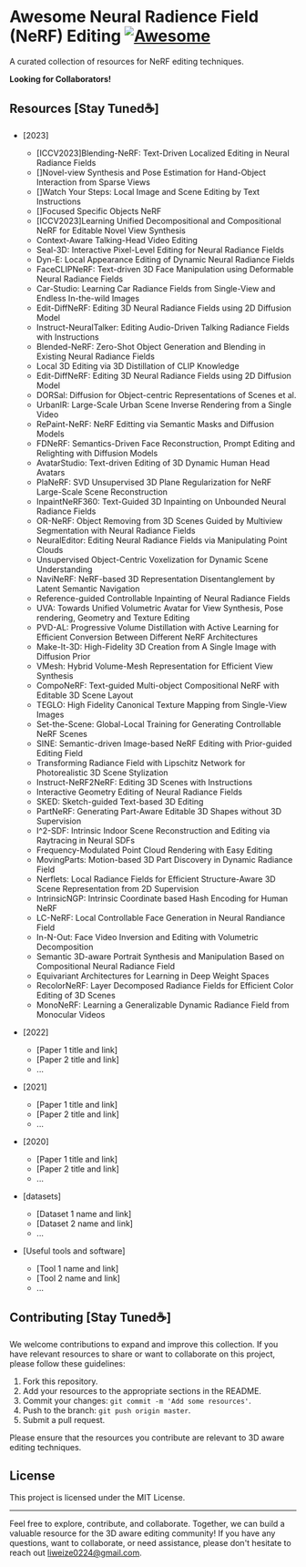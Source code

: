 # Awesome Neural Radience Field (NeRF) Editing [![Awesome](https://cdn.rawgit.com/sindresorhus/awesome/d7305f38d29fed78fa85652e3a63e154dd8e8829/media/badge.svg)](https://github.com/sindresorhus/awesome)
A curated collection of resources for NeRF editing techniques.

**Looking for Collaborators!**

## Resources [Stay Tuned☕]

- [2023]
  - [ICCV2023]Blending-NeRF: Text-Driven Localized Editing in Neural Radiance Fields
  - []Novel-view Synthesis and Pose Estimation for Hand-Object Interaction from Sparse Views
  - []Watch Your Steps: Local Image and Scene Editing by Text Instructions
  - []Focused Specific Objects NeRF
  - [ICCV2023]Learning Unified Decompositional and Compositional NeRF for Editable Novel View Synthesis
  - Context-Aware Talking-Head Video Editing
  - Seal-3D: Interactive Pixel-Level Editing for Neural Radiance Fields
  - Dyn-E: Local Appearance Editing of Dynamic Neural Radiance Fields
  - FaceCLIPNeRF: Text-driven 3D Face Manipulation using Deformable Neural Radiance Fields
  - Car-Studio: Learning Car Radiance Fields from Single-View and Endless In-the-wild Images
  - Edit-DiffNeRF: Editing 3D Neural Radiance Fields using 2D Diffusion Model
  - Instruct-NeuralTalker: Editing Audio-Driven Talking Radiance Fields with Instructions
  - Blended-NeRF: Zero-Shot Object Generation and Blending in Existing Neural Radiance Fields
  - Local 3D Editing via 3D Distillation of CLIP Knowledge
  - Edit-DiffNeRF: Editing 3D Neural Radiance Fields using 2D Diffusion Model
  - DORSal: Diffusion for Object-centric Representations of Scenes et al.
  - UrbanIR: Large-Scale Urban Scene Inverse Rendering from a Single Video
  - RePaint-NeRF: NeRF Editting via Semantic Masks and Diffusion Models
  - FDNeRF: Semantics-Driven Face Reconstruction, Prompt Editing and Relighting with Diffusion Models
  - AvatarStudio: Text-driven Editing of 3D Dynamic Human Head Avatars
  - PlaNeRF: SVD Unsupervised 3D Plane Regularization for NeRF Large-Scale Scene Reconstruction
  - InpaintNeRF360: Text-Guided 3D Inpainting on Unbounded Neural Radiance Fields
  - OR-NeRF: Object Removing from 3D Scenes Guided by Multiview Segmentation with Neural Radiance Fields
  - NeuralEditor: Editing Neural Radiance Fields via Manipulating Point Clouds
  - Unsupervised Object-Centric Voxelization for Dynamic Scene Understanding
  - NaviNeRF: NeRF-based 3D Representation Disentanglement by Latent Semantic Navigation
  - Reference-guided Controllable Inpainting of Neural Radiance Fields
  - UVA: Towards Unified Volumetric Avatar for View Synthesis, Pose rendering, Geometry and Texture Editing
  - PVD-AL: Progressive Volume Distillation with Active Learning for Efficient Conversion Between Different NeRF Architectures
  - Make-It-3D: High-Fidelity 3D Creation from A Single Image with Diffusion Prior
  - VMesh: Hybrid Volume-Mesh Representation for Efficient View Synthesis
  - CompoNeRF: Text-guided Multi-object Compositional NeRF with Editable 3D Scene Layout
  - TEGLO: High Fidelity Canonical Texture Mapping from Single-View Images
  - Set-the-Scene: Global-Local Training for Generating Controllable NeRF Scenes
  - SINE: Semantic-driven Image-based NeRF Editing with Prior-guided Editing Field
  - Transforming Radiance Field with Lipschitz Network for Photorealistic 3D Scene Stylization
  - Instruct-NeRF2NeRF: Editing 3D Scenes with Instructions
  - Interactive Geometry Editing of Neural Radiance Fields
  - SKED: Sketch-guided Text-based 3D Editing
  - PartNeRF: Generating Part-Aware Editable 3D Shapes without 3D Supervision
  - I^2-SDF: Intrinsic Indoor Scene Reconstruction and Editing via Raytracing in Neural SDFs
  - Frequency-Modulated Point Cloud Rendering with Easy Editing
  - MovingParts: Motion-based 3D Part Discovery in Dynamic Radiance Field
  - Nerflets: Local Radiance Fields for Efficient Structure-Aware 3D Scene Representation from 2D Supervision
  - IntrinsicNGP: Intrinsic Coordinate based Hash Encoding for Human NeRF
  - LC-NeRF: Local Controllable Face Generation in Neural Randiance Field
  - In-N-Out: Face Video Inversion and Editing with Volumetric Decomposition
  - Semantic 3D-aware Portrait Synthesis and Manipulation Based on Compositional Neural Radiance Field
  - Equivariant Architectures for Learning in Deep Weight Spaces
  - RecolorNeRF: Layer Decomposed Radiance Fields for Efficient Color Editing of 3D Scenes
  - MonoNeRF: Learning a Generalizable Dynamic Radiance Field from Monocular Videos


- [2022]
  - [Paper 1 title and link]
  - [Paper 2 title and link]
  - ...

- [2021]
  - [Paper 1 title and link]
  - [Paper 2 title and link]
  - ...
 
- [2020]
  - [Paper 1 title and link]
  - [Paper 2 title and link]
  - ...

- [datasets]
  - [Dataset 1 name and link]
  - [Dataset 2 name and link]
  - ...

- [Useful tools and software]
  - [Tool 1 name and link]
  - [Tool 2 name and link]
  - ...

## Contributing [Stay Tuned☕]

We welcome contributions to expand and improve this collection. If you have relevant resources to share or want to collaborate on this project, please follow these guidelines:

1. Fork this repository.
2. Add your resources to the appropriate sections in the README.
3. Commit your changes: `git commit -m 'Add some resources'`.
4. Push to the branch: `git push origin master`.
5. Submit a pull request.

Please ensure that the resources you contribute are relevant to 3D aware editing techniques.

## License

This project is licensed under the MIT License.

---

Feel free to explore, contribute, and collaborate. Together, we can build a valuable resource for the 3D aware editing community! If you have any questions, want to collaborate, or need assistance, please don't hesitate to reach out liweize0224@gmail.com.
